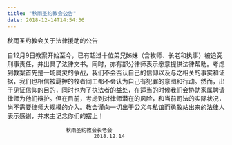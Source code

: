 ```yaml
---
title: "秋雨圣约教会公告"
date: 2018-12-14T14:54:36
---
```


秋雨圣约教会关于法律援助的公告

自12月9日教案开始至今，已有超过十位弟兄姊妹（含牧师、长老和执事）被追究刑事责任，并出具了法律文书。同时，亦有部分律师表示愿意提供法律帮助。考虑到教案首先是一场属灵的争战，我们不会否认自己的信仰以及与之相关的事实和证据，我们也相信被羁押的牧者同工都不会认为自己有犯罪的意图和行动。然而，出于见证信仰的目的，同时也为了执法者的益处，在适当的时候我们会协助家属聘请律师为他们辩护。但在目前，考虑到对律师潜在的风险，和当前司法的实际状况，尚不需要律师大规模的介入。教会谨向一切出于公义与私谊而勇敢站出来的法律人表示感谢，并求主记念你们的摆上！

                       秋雨圣约教会长老会
                                2018.12.14